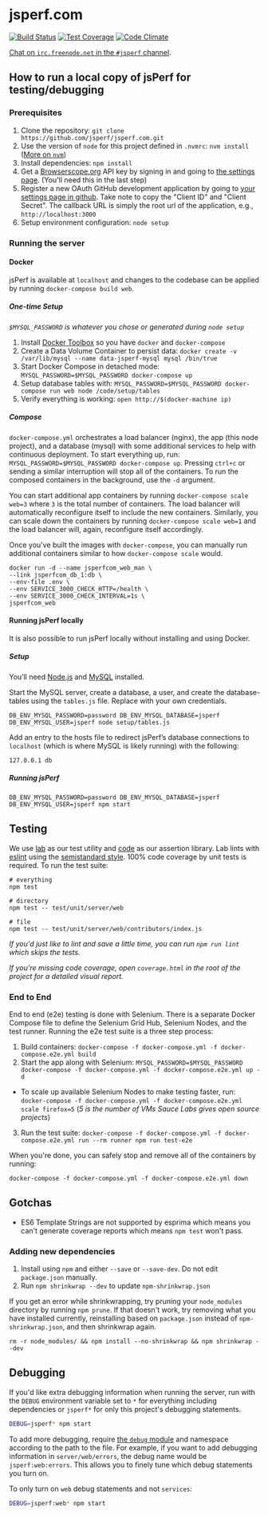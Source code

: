 # jsperf.com

[![Build Status](https://travis-ci.org/jsperf/jsperf.com.svg?branch=master)](https://travis-ci.org/jsperf/jsperf.com) [![Test Coverage](https://codeclimate.com/github/jsperf/jsperf.com/badges/coverage.svg)](https://codeclimate.com/github/jsperf/jsperf.com) [![Code Climate](https://codeclimate.com/github/jsperf/jsperf.com/badges/gpa.svg)](https://codeclimate.com/github/jsperf/jsperf.com)

[Chat on `irc.freenode.net` in the `#jsperf` channel](https://webchat.freenode.net/?channels=jsperf).

## How to run a local copy of jsPerf for testing/debugging

### Prerequisites

1. Clone the repository: `git clone https://github.com/jsperf/jsperf.com.git`
2. Use the version of `node` for this project defined in `.nvmrc`: `nvm install` ([More on `nvm`](https://github.com/creationix/nvm))
2. Install dependencies: `npm install`
3. Get a [Browserscope.org](http://www.browserscope.org/) API key by signing in and going to [the settings page](http://www.browserscope.org/user/settings). (You'll need this in the last step)
4. Register a new OAuth GitHub development application by going to [your settings page in github](https://github.com/settings/applications/new). Take note to copy the "Client ID" and "Client Secret". The callback URL is simply the root url of the application, e.g., `http://localhost:3000`
5. Setup environment configuration: `node setup`

### Running the server

#### Docker

jsPerf is available at `localhost` and changes to the codebase can be applied by running `docker-compose build web`.

##### One-time Setup

_`$MYSQL_PASSWORD` is whatever you chose or generated during `node setup`_

1. Install [Docker Toolbox](https://docs.docker.com/engine/installation/) so you have `docker` and `docker-compose`
2. Create a Data Volume Container to persist data: `docker create -v /var/lib/mysql --name data-jsperf-mysql mysql /bin/true`
3. Start Docker Compose in detached mode: `MYSQL_PASSWORD=$MYSQL_PASSWORD docker-compose up`
4. Setup database tables with: `MYSQL_PASSWORD=$MYSQL_PASSWORD docker-compose run web node /code/setup/tables`
5. Verify everything is working: `open http://$(docker-machine ip)`

##### Compose

`docker-compose.yml` orchestrates a load balancer (nginx), the app (this node project), and a database (mysql) with some additional services to help with continuous deployment. To start everything up, run: `MYSQL_PASSWORD=$MYSQL_PASSWORD docker-compose up`. Pressing `ctrl+c` or sending a similar interruption will stop all of the containers. To run the composed containers in the background, use the `-d` argument.

You can start additional app containers by running `docker-compose scale web=3` where `3` is the total number of containers. The load balancer will automatically reconfigure itself to include the new containers. Similarly, you can scale down the containers by running `docker-compose scale web=1` and the load balancer will, again, reconfigure itself accordingly.

Once you've built the images with `docker-compose`, you can manually run additional containers similar to how `docker-compose scale` would.

```
docker run -d --name jsperfcom_web_man \
--link jsperfcom_db_1:db \
--env-file .env \
--env SERVICE_3000_CHECK_HTTP=/health \
--env SERVICE_3000_CHECK_INTERVAL=1s \
jsperfcom_web
```

#### Running jsPerf locally

It is also possible to run jsPerf locally without installing and using Docker.

##### Setup

You’ll need [Node.js](https://nodejs.org/en/) and [MySQL](https://dev.mysql.com/downloads/mysql/) installed.

Start the MySQL server, create a database, a user, and create the database-tables using the `tables.js` file. Replace with your own credentials.

```
DB_ENV_MYSQL_PASSWORD=password DB_ENV_MYSQL_DATABASE=jsperf DB_ENV_MYSQL_USER=jsperf node setup/tables.js
```

Add an entry to the hosts file to redirect jsPerf’s database connections to `localhost` (which is where MySQL is likely running) with the following:

```
127.0.0.1 db
```

##### Running jsPerf

```
DB_ENV_MYSQL_PASSWORD=password DB_ENV_MYSQL_DATABASE=jsperf DB_ENV_MYSQL_USER=jsperf npm start
```

## Testing

We use [lab](https://github.com/hapijs/lab) as our test utility and [code](https://github.com/hapijs/code) as our assertion library. Lab lints with [eslint](http://eslint.org/) using the [semistandard style](https://github.com/Flet/semistandard). 100% code coverage by unit tests is required. To run the test suite:

```
# everything
npm test

# directory
npm test -- test/unit/server/web

# file
npm test -- test/unit/server/web/contributors/index.js
```

_If you'd just like to lint and save a little time, you can run `npm run lint` which skips the tests._

_If you're missing code coverage, open `coverage.html` in the root of the project for a detailed visual report._

### End to End

End to end (e2e) testing is done with Selenium. There is a separate Docker Compose file to define the Selenium Grid Hub, Selenium Nodes, and the test runner. Running the e2e test suite is a three step process:

1. Build containers: `docker-compose -f docker-compose.yml -f docker-compose.e2e.yml build`
2. Start the app along with Selenium: `MYSQL_PASSWORD=$MYSQL_PASSWORD docker-compose -f docker-compose.yml -f docker-compose.e2e.yml up -d`
  - To scale up available Selenium Nodes to make testing faster, run: `docker-compose -f docker-compose.yml -f docker-compose.e2e.yml scale firefox=5` (_5 is the number of VMs Sauce Labs gives open source projects_)
3. Run the test suite: `docker-compose -f docker-compose.yml -f docker-compose.e2e.yml run --rm runner npm run test-e2e`

When you're done, you can safely stop and remove all of the containers by running:

```
docker-compose -f docker-compose.yml -f docker-compose.e2e.yml down
```

## Gotchas

- ES6 Template Strings are not supported by esprima which means you can't generate coverage reports which means `npm test` won't pass.

### Adding new dependencies

1. Install using `npm` and either `--save` or `--save-dev`. Do not edit `package.json` manually.
2. Run `npm shrinkwrap --dev` to update `npm-shrinkwrap.json`

If you get an error while shrinkwrapping, try pruning your `node_modules` directory by running `npm prune`. If that doesn't work, try removing what you have installed currently, reinstalling based on `package.json` instead of `npm-shrinkwrap.json`, and then shrinkwrap again.

```
rm -r node_modules/ && npm install --no-shrinkwrap && npm shrinkwrap --dev
```

## Debugging

If you'd like extra debugging information when running the server, run with the `DEBUG` environment variable set to `*` for everything including dependencies or `jsperf*` for only this project's debugging statements.

```bash
DEBUG=jsperf* npm start
```

To add more debugging, require [the `debug` module](https://www.npmjs.com/package/debug) and namespace according to the path to the file. For example, if you want to add debugging information in `server/web/errors`, the debug name would be `jsperf:web:errors`. This allows you to finely tune which debug statements you turn on.

To only turn on `web` debug statements and not `services`:

```bash
DEBUG=jsperf:web* npm start
```

